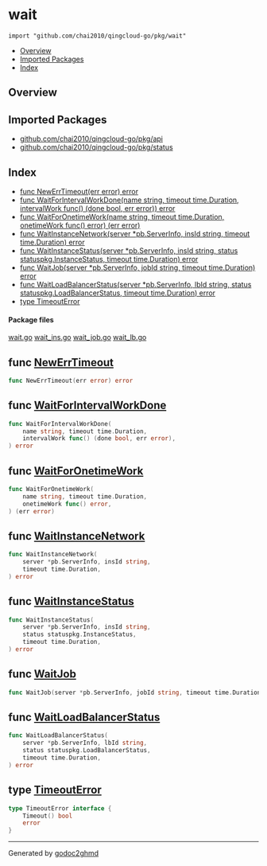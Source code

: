 # wait
`import "github.com/chai2010/qingcloud-go/pkg/wait"`

* [Overview](#pkg-overview)
* [Imported Packages](#pkg-imports)
* [Index](#pkg-index)

## <a name="pkg-overview">Overview</a>

## <a name="pkg-imports">Imported Packages</a>

- [github.com/chai2010/qingcloud-go/pkg/api](./../api)
- [github.com/chai2010/qingcloud-go/pkg/status](./../status)

## <a name="pkg-index">Index</a>
* [func NewErrTimeout(err error) error](#NewErrTimeout)
* [func WaitForIntervalWorkDone(name string, timeout time.Duration, intervalWork func() (done bool, err error)) error](#WaitForIntervalWorkDone)
* [func WaitForOnetimeWork(name string, timeout time.Duration, onetimeWork func() error) (err error)](#WaitForOnetimeWork)
* [func WaitInstanceNetwork(server \*pb.ServerInfo, insId string, timeout time.Duration) error](#WaitInstanceNetwork)
* [func WaitInstanceStatus(server \*pb.ServerInfo, insId string, status statuspkg.InstanceStatus, timeout time.Duration) error](#WaitInstanceStatus)
* [func WaitJob(server \*pb.ServerInfo, jobId string, timeout time.Duration) error](#WaitJob)
* [func WaitLoadBalancerStatus(server \*pb.ServerInfo, lbId string, status statuspkg.LoadBalancerStatus, timeout time.Duration) error](#WaitLoadBalancerStatus)
* [type TimeoutError](#TimeoutError)

#### <a name="pkg-files">Package files</a>
[wait.go](./wait.go) [wait_ins.go](./wait_ins.go) [wait_job.go](./wait_job.go) [wait_lb.go](./wait_lb.go) 

## <a name="NewErrTimeout">func</a> [NewErrTimeout](./wait.go#L21)
``` go
func NewErrTimeout(err error) error
```

## <a name="WaitForIntervalWorkDone">func</a> [WaitForIntervalWorkDone](./wait.go#L33-L36)
``` go
func WaitForIntervalWorkDone(
    name string, timeout time.Duration,
    intervalWork func() (done bool, err error),
) error
```

## <a name="WaitForOnetimeWork">func</a> [WaitForOnetimeWork](./wait.go#L49-L52)
``` go
func WaitForOnetimeWork(
    name string, timeout time.Duration,
    onetimeWork func() error,
) (err error)
```

## <a name="WaitInstanceNetwork">func</a> [WaitInstanceNetwork](./wait_ins.go#L27-L30)
``` go
func WaitInstanceNetwork(
    server *pb.ServerInfo, insId string,
    timeout time.Duration,
) error
```

## <a name="WaitInstanceStatus">func</a> [WaitInstanceStatus](./wait_ins.go#L15-L19)
``` go
func WaitInstanceStatus(
    server *pb.ServerInfo, insId string,
    status statuspkg.InstanceStatus,
    timeout time.Duration,
) error
```

## <a name="WaitJob">func</a> [WaitJob](./wait_job.go#L15)
``` go
func WaitJob(server *pb.ServerInfo, jobId string, timeout time.Duration) error
```

## <a name="WaitLoadBalancerStatus">func</a> [WaitLoadBalancerStatus](./wait_lb.go#L15-L19)
``` go
func WaitLoadBalancerStatus(
    server *pb.ServerInfo, lbId string,
    status statuspkg.LoadBalancerStatus,
    timeout time.Duration,
) error
```

## <a name="TimeoutError">type</a> [TimeoutError](./wait.go#L12-L15)
``` go
type TimeoutError interface {
    Timeout() bool
    error
}
```

- - -
Generated by [godoc2ghmd](https://github.com/GandalfUK/godoc2ghmd)